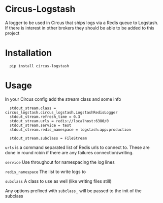 # Circus-Logstash

A logger to be used in Circus that ships logs via a Redis queue to Logstash. If there is interest in other brokers they should be able to be added to this project

# Installation

```
  pip install circus-logstash
```

# Usage

In your Circus config add the stream class and some info

```
  stdout_stream.class = circus_logstash.circus_logstash.LogstashRedisLogger
  stdout_stream.refresh_time = 0.3
  stdout_stream.urls = redis://localhost:6380/0
  stdout_stream.service = test
  stdout_stream.redis_namespace = logstash:app:production

  stdout_stream.subclass = FileStream
```

`urls` is a command separated list of Redis urls to connect to. These are done in round robin if there are any failures connection/writing.

`service` Use throughout for namespacing the log lines

`redis_namespace` The list to write logs to

`subclass` A class to use as well (like writing files still)

Any options prefixed with `subclass_` will be passed to the init of the subclass
